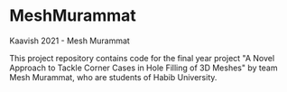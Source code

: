 # MeshMurammat
Kaavish 2021 - Mesh Murammat 

This project repository contains code for the final year project "A Novel Approach to Tackle Corner Cases in Hole Filling of 3D Meshes" by team Mesh Murammat, who are students of Habib University. 
